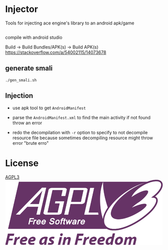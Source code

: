 # Injector 
Tools for injecting ace engine's library
to an android apk/game
## 

compile with android studio

Build -> Build Bundles/APK(s) -> Build APK(s)
https://stackoverflow.com/a/54002115/14073678

## generate smali

```sh
./gen_smali.sh
```
## Injection

- use apk tool to get `AndroidManifest`

- parse the `AndroidManifest.xml` to find
  the main activity if not found throw an error

- redo the decompilation with `-r` option 
  to specify to not decompile resource file
  because sometimes decompiling resource might
  throw error "brute erro"


# License
[AGPL3](./LICENSE)
![](./docs/asset/License.png)


